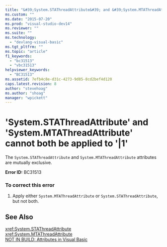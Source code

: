```yaml
---
title: "&#39;System.STAThreadAttribute&#39; and &#39;System.MTAThreadAttribute&#39; cannot both be applied to &#39;|1&#39; | Microsoft Docs"
ms.custom: ""
ms.date: "2015-07-20"
ms.prod: "visual-studio-dev14"
ms.reviewer: ""
ms.suite: ""
ms.technology: 
  - "devlang-visual-basic"
ms.tgt_pltfrm: ""
ms.topic: "article"
f1_keywords: 
  - "bc31513"
  - "vbc31513"
helpviewer_keywords: 
  - "BC31513"
ms.assetid: 7efb4c8e-d31c-4273-9d85-8cd2bef4d120
caps.latest.revision: 8
author: "stevehoag"
ms.author: "shoag"
manager: "wpickett"
---
```

# &#39;System.STAThreadAttribute&#39; and &#39;System.MTAThreadAttribute&#39; cannot both be applied to &#39;|1&#39;
The `System.STAThreadAttribute` and `System.MTAThreadAttribute` attributes are mutually exclusive.  
  
 **Error ID:** BC31513  
  
### To correct this error  
  
1.  Apply either `System.MTAThreadAttribute` or `System.STAThreadAttribute`, but not both.  
  
## See Also  
 <xref:System.STAThreadAttribute>   
 <xref:System.MTAThreadAttribute>   
 [NOT IN BUILD: Attributes in Visual Basic](http://msdn.microsoft.com/en-us/620bfc0e-4582-4c8b-8432-ebc5c3dccc22)